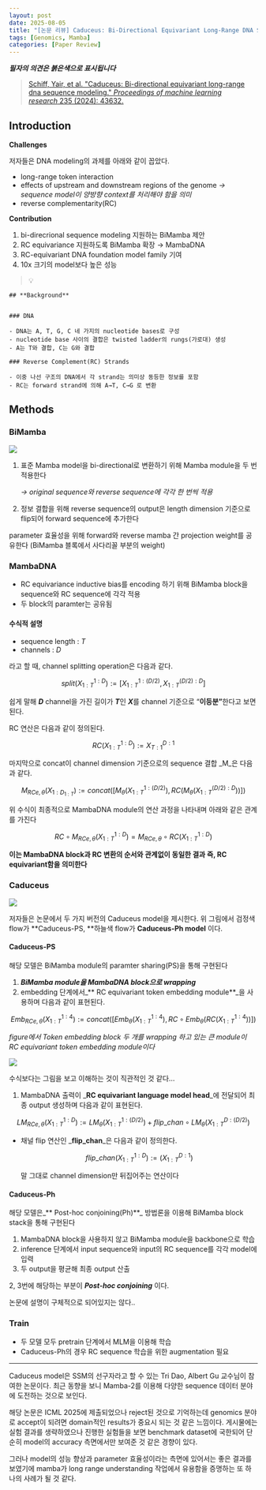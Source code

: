 ```yaml
---
layout: post
date: 2025-08-05
title: "[논문 리뷰] Caduceus: Bi-Directional Equivariant Long-Range DNA Sequence Modeling"
tags: [Genomics, Mamba]
categories: [Paper Review]
---
```


<span class="notion-red">_**필자의 의견은 붉은색으로 표시됩니다**_</span>


> [Schiff, Yair, et al. "Caduceus: Bi-directional equivariant long-range dna sequence modeling." ](https://pmc.ncbi.nlm.nih.gov/articles/PMC12189541/)[_Proceedings of machine learning research_](https://pmc.ncbi.nlm.nih.gov/articles/PMC12189541/)[ 235 (2024): 43632.](https://pmc.ncbi.nlm.nih.gov/articles/PMC12189541/)



## Introduction


**Challenges**


저자들은 DNA modeling의 과제를 아래와 같이 꼽았다.

- long-range token interaction
- effects of upstream and downstream regions of the genome 
_→ sequence model이 양방향 context를 처리해야 함을 의미_
- reverse complementarity(RC)

**Contribution**

1. bi-direcrional sequence modeling 지원하는 BiMamba 제안
1. RC equivariance 지원하도록 BiMamba 확장 → MambaDNA
1. RC-equivariant DNA foundation model family 기여
1. 10x 크기의 model보다 높은 성능

> 💡 


	## **Background**


	### DNA

	- DNA는 A, T, G, C 네 가지의 nucleotide bases로 구성
	- nucleotide base 사이의 결합은 twisted ladder의 rungs(가로대) 생성
	- A는 T와 결합, C는 G와 결합

	### Reverse Complement(RC) Strands

	- 이중 나선 구조의 DNA에서 각 strand는 의미상 동등한 정보를 포함
	- RC는 forward strand에 의해 A→T, C→G 로 변환


## Methods



### BiMamba


![](https://prod-files-secure.s3.us-west-2.amazonaws.com/542b861c-36a8-4051-84e5-8804b6728dba/2c247d59-7815-4980-99f0-8f0d21f445a7/image.png?X-Amz-Algorithm=AWS4-HMAC-SHA256&X-Amz-Content-Sha256=UNSIGNED-PAYLOAD&X-Amz-Credential=ASIAZI2LB46665QWNRGN%2F20250828%2Fus-west-2%2Fs3%2Faws4_request&X-Amz-Date=20250828T110114Z&X-Amz-Expires=3600&X-Amz-Security-Token=IQoJb3JpZ2luX2VjEEsaCXVzLXdlc3QtMiJGMEQCIH4txE1ODTu7D7uAOuHlPwEOqIA6MN4hJ8%2BHesqvW9pyAiATuqC8LiWidpsLoFjvI4gqem0KL5Z66NpGdiq2fWak1CqIBAik%2F%2F%2F%2F%2F%2F%2F%2F%2F%2F8BEAAaDDYzNzQyMzE4MzgwNSIMAec0EM4HOHO0vcZMKtwDoFRMoS9aaEIXf6CPCfWLDkREDLYZ0el6CH5wFhbC7tqzOLt3R0M4anFsQvEzXVclNkeZf0QT5QA6y0%2Bmshfi3EAsBtA9ySZvFjtagFoYo8%2BDLKOV2NPApJx%2B9ftC5gifsk7tMjS%2B9xTEgtkhBt0pnXLY1wdv0iwbJLVvGUSzcGWwYsTq3QQjJf1Mrol7R998wFeO0z3%2FRHNc0aHQ%2BFZSWXn0SwtLvMe2pUVoIv9q1LDZ5V1t7vozXyxyEwoQdhxz2XxcWGEILqAeTeoTSaBgBomOjMQ81TTuUCUJLjrUkAnVfz2rIYhSO3pF5uxRxEdzKdu2pNyk1P7tA1WhE9a%2FUUk%2Biu%2Be%2FnIdXO5AQL8EraQ3tx94sG%2BpbrobrXJW7fEQU88cmNJMPqUN8D6fzbhlwMJLz6U2LT%2Fe5VlQCyikgCcswcGA4UZfoo4sgeuijXd5v5nB7XYHocyLgEm2qjef61a5X5k4vA0vYme83kjA6t48ExkSrK4sn3p980Nbr4jnV9MuRrT56DEHMu4Fne7LmsSw%2BqnbroXKv0OPi3x5gaJRu3aZMDBnoeHq6Q6g3DRJDN8W00BnHbWCGpcZYURDUui0eIFRRdo%2BN8x%2B9AERwSePanOoC04DaZz5cGUwz97AxQY6pgGHAlAfgd%2FVtBAFRyDWdaoDcV55Uu9Nm%2BZ9VrBi%2FtoBcMpOV9anm7oFkaId0D2bHtz95h9Gfs2U6e4YflOyXoGJchVWiuJlyKXverwcPKGa4o1Gf3vG%2BHpPyJpjqNaGpLi4G%2BB9byaDVqycc9BKoPySOdRSNRrpKZzN7%2BjFghZ22Nv4Hz8vKDSuW5d4ljzputinJadM6jozN910F0awZc7yu9lvjoDQ&X-Amz-Signature=6e7d207be91b4ec257c18c766bf299ccdef3de7f73b3bd3539373897a886c3d8&X-Amz-SignedHeaders=host&x-amz-checksum-mode=ENABLED&x-id=GetObject)

1. 표준 Mamba model을 bi-directional로 변환하기 위해 Mamba module을 두 번 적용한다

	_→ original sequence와 reverse sequence에 각각 한 번씩 적용_

1. 정보 결합을 위해 reverse sequence의 output은 length dimension 기준으로 flip되어 forward sequence에 추가한다

parameter 효율성을 위해 forward와 reverse mamba 간 projection weight를 공유한다 (BiMamba 블록에서 사다리꼴 부분의 weight)



### MambaDNA

- RC equivariance inductive bias를 encoding 하기 위해 BiMamba block을 sequence와 RC sequence에 각각 적용
- 두 block의 paramter는 공유됨


#### 수식적 설명

- sequence length : _T_
- channels : _D_

라고 할 때,  channel splitting operation은 다음과 같다.


$$
split(X^{1:D}_{1:T}):=[X^{1:(D/2)}_{1:T},X^{(D/2):D}_{1:T}]
$$


<span class="notion-red">쉽게 말해 </span><span class="notion-red">_**D**_</span><span class="notion-red"> channel을 가진 길이가 </span><span class="notion-red">_**T**_</span><span class="notion-red">인 </span><span class="notion-red">_**X**_</span><span class="notion-red">를 channel 기준으로 “</span><span class="notion-red">**이등분”**</span><span class="notion-red">한다고 보면 된다.</span>


RC 연산은 다음과 같이 정의된다.


$$
RC(X^{1:D}_{1:T}):=X^{D:1}_{T:1}
$$


마지막으로 concat이 channel dimension 기준으로의 sequence 결합 _M_은 다음과 같다.


$$
M_{RCe,\theta}(X_{1:D_{1:T}}):=concat([M_{\theta}(X^{1:(D/2)}_{1:T}),RC(M_{\theta}(X^{(D/2):D}_{1:T}))])
$$


위 수식이 최종적으로 MambaDNA module의 연산 과정을 나타내며 아래와 같은 관계를 가진다


$$
RC\circ M_{RCe,\theta}(X^{1:D}_{1:T}) = M_{RCe,\theta} \circ RC(X^{1:D}_{1:T})
$$


**이는 MambaDNA block과 RC 변환의 순서와 관계없이 동일한 결과 즉, RC equivariant함을 의미한다**



### Caduceus


![](https://prod-files-secure.s3.us-west-2.amazonaws.com/542b861c-36a8-4051-84e5-8804b6728dba/f94a60d7-8145-473b-aef9-7c68d3ec604a/image.png?X-Amz-Algorithm=AWS4-HMAC-SHA256&X-Amz-Content-Sha256=UNSIGNED-PAYLOAD&X-Amz-Credential=ASIAZI2LB46665QWNRGN%2F20250828%2Fus-west-2%2Fs3%2Faws4_request&X-Amz-Date=20250828T110114Z&X-Amz-Expires=3600&X-Amz-Security-Token=IQoJb3JpZ2luX2VjEEsaCXVzLXdlc3QtMiJGMEQCIH4txE1ODTu7D7uAOuHlPwEOqIA6MN4hJ8%2BHesqvW9pyAiATuqC8LiWidpsLoFjvI4gqem0KL5Z66NpGdiq2fWak1CqIBAik%2F%2F%2F%2F%2F%2F%2F%2F%2F%2F8BEAAaDDYzNzQyMzE4MzgwNSIMAec0EM4HOHO0vcZMKtwDoFRMoS9aaEIXf6CPCfWLDkREDLYZ0el6CH5wFhbC7tqzOLt3R0M4anFsQvEzXVclNkeZf0QT5QA6y0%2Bmshfi3EAsBtA9ySZvFjtagFoYo8%2BDLKOV2NPApJx%2B9ftC5gifsk7tMjS%2B9xTEgtkhBt0pnXLY1wdv0iwbJLVvGUSzcGWwYsTq3QQjJf1Mrol7R998wFeO0z3%2FRHNc0aHQ%2BFZSWXn0SwtLvMe2pUVoIv9q1LDZ5V1t7vozXyxyEwoQdhxz2XxcWGEILqAeTeoTSaBgBomOjMQ81TTuUCUJLjrUkAnVfz2rIYhSO3pF5uxRxEdzKdu2pNyk1P7tA1WhE9a%2FUUk%2Biu%2Be%2FnIdXO5AQL8EraQ3tx94sG%2BpbrobrXJW7fEQU88cmNJMPqUN8D6fzbhlwMJLz6U2LT%2Fe5VlQCyikgCcswcGA4UZfoo4sgeuijXd5v5nB7XYHocyLgEm2qjef61a5X5k4vA0vYme83kjA6t48ExkSrK4sn3p980Nbr4jnV9MuRrT56DEHMu4Fne7LmsSw%2BqnbroXKv0OPi3x5gaJRu3aZMDBnoeHq6Q6g3DRJDN8W00BnHbWCGpcZYURDUui0eIFRRdo%2BN8x%2B9AERwSePanOoC04DaZz5cGUwz97AxQY6pgGHAlAfgd%2FVtBAFRyDWdaoDcV55Uu9Nm%2BZ9VrBi%2FtoBcMpOV9anm7oFkaId0D2bHtz95h9Gfs2U6e4YflOyXoGJchVWiuJlyKXverwcPKGa4o1Gf3vG%2BHpPyJpjqNaGpLi4G%2BB9byaDVqycc9BKoPySOdRSNRrpKZzN7%2BjFghZ22Nv4Hz8vKDSuW5d4ljzputinJadM6jozN910F0awZc7yu9lvjoDQ&X-Amz-Signature=c999bb48198af0198cbf4f3de4797e8d379406996deb3090cedcc317ad435205&X-Amz-SignedHeaders=host&x-amz-checksum-mode=ENABLED&x-id=GetObject)


저자들은 논문에서 두 가지 버전의 Caduceus model을 제시한다. 위 그림에서 검정색 flow가 **Caduceus-PS, **하늘색 flow가 **Caduceus-Ph model** 이다.



#### Caduceus-PS


해당 모델은 BiMamba module의 paramter sharing(PS)을 통해 구현된다

1. _**BiMamba module을 MambaDNA block으로 wrapping**_
1. embedding 단계에서_** RC equivariant token embedding module**_을 사용하며 다음과 같이 표현된다.

$$
Emb_{RCe,\theta}(X^{1:4}_{1:T}):=concat([Emb_{\theta}(X^{1:4}_{1:T}),RC \circ Emb_{\theta}(RC(X^{1:4}_{1:T}))])
$$


_figure에서 Token embedding block 두 개를 wrapping 하고 있는 큰 module이 RC equivariant token embedding module이다_


![](https://prod-files-secure.s3.us-west-2.amazonaws.com/542b861c-36a8-4051-84e5-8804b6728dba/b175e4da-71eb-4e91-8c23-a06dabe673c9/image.png?X-Amz-Algorithm=AWS4-HMAC-SHA256&X-Amz-Content-Sha256=UNSIGNED-PAYLOAD&X-Amz-Credential=ASIAZI2LB46665QWNRGN%2F20250828%2Fus-west-2%2Fs3%2Faws4_request&X-Amz-Date=20250828T110114Z&X-Amz-Expires=3600&X-Amz-Security-Token=IQoJb3JpZ2luX2VjEEsaCXVzLXdlc3QtMiJGMEQCIH4txE1ODTu7D7uAOuHlPwEOqIA6MN4hJ8%2BHesqvW9pyAiATuqC8LiWidpsLoFjvI4gqem0KL5Z66NpGdiq2fWak1CqIBAik%2F%2F%2F%2F%2F%2F%2F%2F%2F%2F8BEAAaDDYzNzQyMzE4MzgwNSIMAec0EM4HOHO0vcZMKtwDoFRMoS9aaEIXf6CPCfWLDkREDLYZ0el6CH5wFhbC7tqzOLt3R0M4anFsQvEzXVclNkeZf0QT5QA6y0%2Bmshfi3EAsBtA9ySZvFjtagFoYo8%2BDLKOV2NPApJx%2B9ftC5gifsk7tMjS%2B9xTEgtkhBt0pnXLY1wdv0iwbJLVvGUSzcGWwYsTq3QQjJf1Mrol7R998wFeO0z3%2FRHNc0aHQ%2BFZSWXn0SwtLvMe2pUVoIv9q1LDZ5V1t7vozXyxyEwoQdhxz2XxcWGEILqAeTeoTSaBgBomOjMQ81TTuUCUJLjrUkAnVfz2rIYhSO3pF5uxRxEdzKdu2pNyk1P7tA1WhE9a%2FUUk%2Biu%2Be%2FnIdXO5AQL8EraQ3tx94sG%2BpbrobrXJW7fEQU88cmNJMPqUN8D6fzbhlwMJLz6U2LT%2Fe5VlQCyikgCcswcGA4UZfoo4sgeuijXd5v5nB7XYHocyLgEm2qjef61a5X5k4vA0vYme83kjA6t48ExkSrK4sn3p980Nbr4jnV9MuRrT56DEHMu4Fne7LmsSw%2BqnbroXKv0OPi3x5gaJRu3aZMDBnoeHq6Q6g3DRJDN8W00BnHbWCGpcZYURDUui0eIFRRdo%2BN8x%2B9AERwSePanOoC04DaZz5cGUwz97AxQY6pgGHAlAfgd%2FVtBAFRyDWdaoDcV55Uu9Nm%2BZ9VrBi%2FtoBcMpOV9anm7oFkaId0D2bHtz95h9Gfs2U6e4YflOyXoGJchVWiuJlyKXverwcPKGa4o1Gf3vG%2BHpPyJpjqNaGpLi4G%2BB9byaDVqycc9BKoPySOdRSNRrpKZzN7%2BjFghZ22Nv4Hz8vKDSuW5d4ljzputinJadM6jozN910F0awZc7yu9lvjoDQ&X-Amz-Signature=a816bf8693565506bb07583d5fadfe66b086ac70802bdc435492943171ca32f2&X-Amz-SignedHeaders=host&x-amz-checksum-mode=ENABLED&x-id=GetObject)


<span class="notion-red">수식보다는 그림을 보고 이해하는 것이 직관적인 것 같다…</span>

1. MambaDNA 출력이 _**RC equivariant language model head**_에 전달되어 최종 output 생성하며 다음과 같이 표현된다.

$$
LM_{RCe,\theta}(X^{1:D}_{1:T}):= LM_{\theta}(X^{1:(D/2)}_{1:T})+flip\_chan\circ LM_{\theta}(X^{D:(D/2)}_{1:T})
$$

- 채널 flip 연산인 _**flip\_chan**_은 다음과 같이 정의한다.

	$$
	flip\_chan(X^{1:D}_{1:T}):=(X^{D:1}_{1:T})
	$$


	말 그대로 channel dimension만 뒤집어주는 연산이다



#### Caduceus-Ph


해당 모델은_** Post-hoc conjoining(Ph)**_ 방법론을 이용해 BiMamba block stack을 통해 구현된다

1. MambaDNA block을 사용하지 않고 BiMamba module을 backbone으로 학습
1. inference 단계에서 input sequence와 input의 RC sequence를 각각 model에 입력
1. 두 output을 평균해 최종 output 산출

2, 3번에 해당하는 부분이 _**Post-hoc conjoining**_ 이다.


<span class="notion-red">논문에 설명이 구체적으로 되어있지는 않다..</span>



### Train

- 두 모델 모두 pretrain 단계에서 MLM을 이용해 학습
- Caduceus-Ph의 경우 RC sequence 학습을 위한 augmentation 필요

---


<span class="notion-red">Caduceus model은 SSM의 선구자라고 할 수 있는 Tri Dao, Albert Gu 교수님이 참여한 논문이다. 최근 동향을 보니 Mamba-2를 이용해 다양한 sequence 데이터 분야에 도전하는 것으로 보인다.</span>


<span class="notion-red">해당 논문은 ICML 2025에 제출되었으나 reject된 것으로 기억하는데 genomics 분야로 accept이 되려면 domain적인 results가 중요시 되는 것 같은 느낌이다. 게시물에는 실험 결과를 생략하였으나 진행한 실험들을 보면 benchmark dataset에 국한되어 단순히 model의 accuracy 측면에서만 보여준 것 같은 경향이 있다.</span>


<span class="notion-red">그러나 model의 성능 향상과 parameter 효율성이라는 측면에 있어서는 좋은 결과를 보였기에 mamba가 long range understanding 작업에서 유용함을 증명하는 또 하나의 사례가 될 것 같다.</span>

